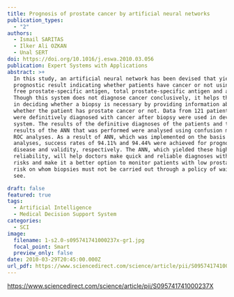 ```yaml
---
title: Prognosis of prostate cancer by artificial neural networks
publication_types:
  - "2"
authors:
  - Ismail SARITAS
  - Ilker Ali OZKAN
  - Unal SERT
doi: https://doi.org/10.1016/j.eswa.2010.03.056
publication: Expert Systems with Applications
abstract: >+
  In this study, an artificial neural network has been devised that yields a
  prognostic result indicating whether patients have cancer or not using their
  free prostate-specific antigen, total prostate-specific antigen and age data.
  Though this system does not diagnose cancer conclusively, it helps the doctor
  in deciding whether a biopsy is necessary by providing information about
  whether the patient has prostate cancer or not. Data from 121 patients who
  were definitively diagnosed with cancer after biopsy were used in devising the
  system. The results of the definitive diagnoses of the patients and the
  results of the ANN that was performed were analysed using confusion matrix and
  ROC analyses. As a result of ANN, which was implemented on the basis of these
  analyses, success rates of 94.11% and 94.44% were achieved for prognosis of
  disease and validity, respectively. The ANN, which yielded these high rates of
  reliability, will help doctors make quick and reliable diagnoses without any
  risks and make it a better option to monitor patients with low prostate cancer
  risk on whom biopsies must not be carried out through a policy of wait and
  see.

draft: false
featured: true
tags:
  - Artificial Intelligence
  - Medical Decision Support System
categories:
  - SCI
image:
  filename: 1-s2.0-s095741741000237x-gr1.jpg
  focal_point: Smart
  preview_only: false
date: 2010-03-29T20:45:00.000Z
url_pdf: https://www.sciencedirect.com/science/article/pii/S095741741000237X
---
```

<https://www.sciencedirect.com/science/article/pii/S095741741000237X>

